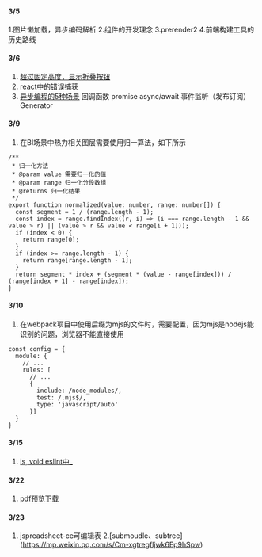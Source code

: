 #### 3/5
1.图片懒加载，异步编码解析
2.组件的开发理念
3.prerender2
4.前端构建工具的历史路线

#### 3/6
1. [超过固定高度，显示折叠按钮](https://mp.weixin.qq.com/s/ADW_WIAObf8KEP_XsBiioA)
2. [react中的错误捕获](https://mp.weixin.qq.com/s/CImncZgeRbULYAu7j9sVIQ)
3. [异步编程的5种场景](https://mp.weixin.qq.com/s/wPH0Fj0l1FhJi7TBHe71eQ)
   回调函数
   promise
   async/await
   事件监听（发布订阅）
   Generator

#### 3/9
1. 在BI场景中热力相关图层需要使用归一算法，如下所示
```
/**
 * 归一化方法
 * @param value 需要归一化的值
 * @param range 归一化分段数组
 * @returns 归一化结果
 */
export function normalized(value: number, range: number[]) {
  const segment = 1 / (range.length - 1);
  const index = range.findIndex((r, i) => (i === range.length - 1 && value > r) || (value > r && value < range[i + 1]));
  if (index < 0) {
    return range[0];
  }
  if (index >= range.length - 1) {
    return range[range.length - 1];
  }
  return segment * index + (segment * (value - range[index])) / (range[index + 1] - range[index]);
}

```
#### 3/10
1. 在webpack项目中使用后缀为mjs的文件时，需要配置，因为mjs是nodejs能识别的问题，浏览器不能直接使用
```
const config = {
  module: {
    // ...
    rules: [
      // ...
      {
        include: /node_modules/,
        test: /.mjs$/,
        type: 'javascript/auto'
      }]
  }
}
```

#### 3/15
1. [is, void eslint中_](https://mp.weixin.qq.com/s/MkU1J_wAs2PEzirnfCPoGA)

#### 3/22
1. [pdf预览下载](https://mp.weixin.qq.com/s/-MyvogObDxrzCXmBQgpd5A)

#### 3/23
1. jspreadsheet-ce可编辑表
2.[submoudle、subtree] (https://mp.weixin.qq.com/s/Cm-xgtregfljwk6Ep9hSpw)